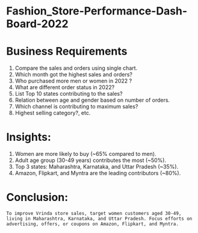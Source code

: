 # Fashion_Store-Performance-Dash-Board-2022

# **Business Requirements**

1) Compare the sales and orders using single chart.
2) Which month got the highest sales and orders?
3) Who purchased more men or women in 2022 ?
4) What are different order status in 2022?
5) List Top 10 states contributing to the sales?
6) Relation between age and gender based on number of orders.
7) Which channel is contributing to maximum sales?
8) Highest selling category?, etc.

# **Insights:**
1) Women are more likely to buy (~65% compared to men).
2) Adult age group (30-49 years) contributes the most (~50%).
3) Top 3 states: Maharashtra, Karnataka, and Uttar Pradesh (~35%).
4) Amazon, Flipkart, and Myntra are the leading contributors (~80%).

# **Conclusion:**
    To improve Vrinda store sales, target women customers aged 30-49, living in Maharashtra, Karnataka, and Uttar Pradesh. Focus efforts on advertising, offers, or coupons on Amazon, Flipkart, and Myntra.
